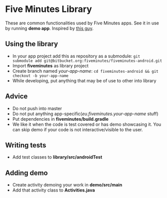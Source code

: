 # Five Minutes Library

These are common functionalities used by Five Minutes apps. See it in use by running **demo app**. Inspired by [this guy](http://www.matkostankovic.com/repository/images/_variations/3/3/3361562781e9d349d15df3cf4461229f_medium.jpg).

## Using the library

* In your app project add this as repository as a submodule: `git submodule add git@bitbucket.org:fiveminutes/fiveminutes-android.git`
* Import **fiveminutes** as library project
* Create branch named _your-app-name_: `cd fiveminutes-android && git checkout -b your-app-name`
* While developing, put anything that may be of use to other into library

## Advice

* Do not push into master
* Do not put anything app-specific(_eu.fiveminutes.your-app-name_ stuff)
* Put dependencies in **fiveminutes/build.gradle**
* We like it when the code is test covered or has demo showcasing it. You can skip demo if your code is not interactive/visible to the user.

## Writing tests

* Add test classes to **library/src/androidTest**

## Adding demo

* Create activity demoing your work in **demo/src/main**
* Add that activity class to **Activities.java**